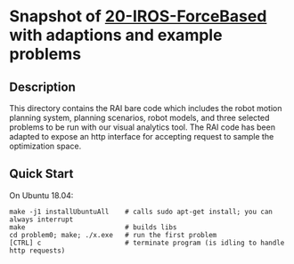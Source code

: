 # Snapshot of [20-IROS-ForceBased](https://github.com/MarcToussaint/20-IROS-ForceBased) with adaptions and example problems

## Description
This directory contains the RAI bare code which includes the robot motion planning system, planning scenarios, robot models, and three selected problems to be run with our visual analytics tool.
The RAI code has been adapted to expose an http interface for accepting request to sample the optimization space.

## Quick Start

On Ubuntu 18.04:
```
make -j1 installUbuntuAll    # calls sudo apt-get install; you can always interrupt
make                         # builds libs
cd problem0; make; ./x.exe   # run the first problem
[CTRL] c                     # terminate program (is idling to handle http requests)
```
